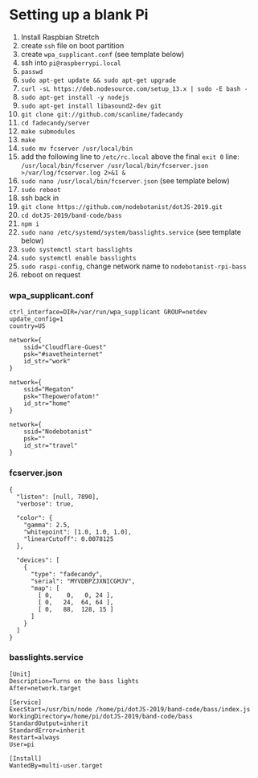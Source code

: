 # Setting up a blank Pi

1. Install Raspbian Stretch
2. create `ssh` file on boot partition
3. create `wpa_supplicant.conf` (see template below)
4. ssh into `pi@raspberrypi.local`
5. `passwd`
6. `sudo apt-get update && sudo apt-get upgrade`
7. `curl -sL https://deb.nodesource.com/setup_13.x | sudo -E bash -`
8. `sudo apt-get install -y nodejs`
9. `sudo apt-get install libasound2-dev git`
9. `git clone git://github.com/scanlime/fadecandy`
9. `cd fadecandy/server`
9. `make submodules`
9. `make`
9. `sudo mv fcserver /usr/local/bin`
9. add the following line to `/etc/rc.local` above the final `exit 0` line: `/usr/local/bin/fcserver /usr/local/bin/fcserver.json >/var/log/fcserver.log 2>&1 &`
9. `sudo nano /usr/local/bin/fcserver.json` (see template below)
9. `sudo reboot`
9. ssh back in
10. `git clone https://github.com/nodebotanist/dotJS-2019.git`
11. `cd dotJS-2019/band-code/bass`
12. `npm i`
13. `sudo nano /etc/systemd/system/basslights.service` (see template below)
14. `sudo systemctl start basslights`
15. `sudo systemctl enable basslights`
16. `sudo raspi-config`, change network name to `nodebotanist-rpi-bass`
17. reboot on request

### wpa_supplicant.conf

```
ctrl_interface=DIR=/var/run/wpa_supplicant GROUP=netdev
update_config=1
country=US

network={
    ssid="Cloudflare-Guest"
    psk="#savetheinternet"
    id_str="work"
}

network={
    ssid="Megaton"
    psk="Thepowerofatom!"
    id_str="home"
}

network={
    ssid="Nodebotanist"
    psk=""
    id_str="travel"
}
```

### fcserver.json

```
{
  "listen": [null, 7890],
  "verbose": true,
 
  "color": {
    "gamma": 2.5,
    "whitepoint": [1.0, 1.0, 1.0],
    "linearCutoff": 0.0078125
  },
 
  "devices": [
    {
      "type": "fadecandy",
      "serial": "MYVDBPZJXNICGMJV",
      "map": [
        [ 0,    0,   0, 24 ],
        [ 0,   24,  64, 64 ],
        [ 0,   88,  128, 15 ]
      ]
    }
  ]
}
```

### basslights.service

```
[Unit]
Description=Turns on the bass lights
After=network.target

[Service]
ExecStart=/usr/bin/node /home/pi/dotJS-2019/band-code/bass/index.js
WorkingDirectory=/home/pi/dotJS-2019/band-code/bass
StandardOutput=inherit
StandardError=inherit
Restart=always
User=pi

[Install]
WantedBy=multi-user.target
```
